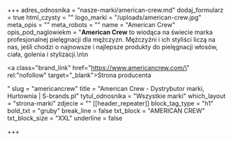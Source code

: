 +++
adres_odnosnika = "nasze-marki/american-crew.md"
dodaj_formularz = true
html_czysty = ""
logo_marki = "/uploads/american-crew.jpg"
meta_opis = ""
meta_robots = ""
name = "American Crew"
opis_pod_naglowiekm = "**American Crew** to wiodąca na świecie marka profesjonalnej pielęgnacji dla mężczyzn. Mężczyźni i ich styliści liczą na nas, jeśli chodzi o najnowsze i najlepsze produkty do pielęgnacji włosów, ciała, golenia i stylizacji.\n\n    <p><a class=\"brand_link\" href=\"https://www.americancrew.com/\" rel:\"nofollow\" target=\"_blank\">Strona producenta</a></p>"
slug = "americancrew"
title = "American Crew - Dystrybutor marki, Hurtownia | S-brands.pl"
tytul_odnosnika = "Wszystkie marki"
which_layout = "strona-marki"
zdjecie = ""
[[header_repeater]]
block_tag_type = "h1"
bold_txt = "gruby"
break_line = false
txt_block = "AMERICAN CREW"
txt_block_size = "XXL"
underline = false

+++
